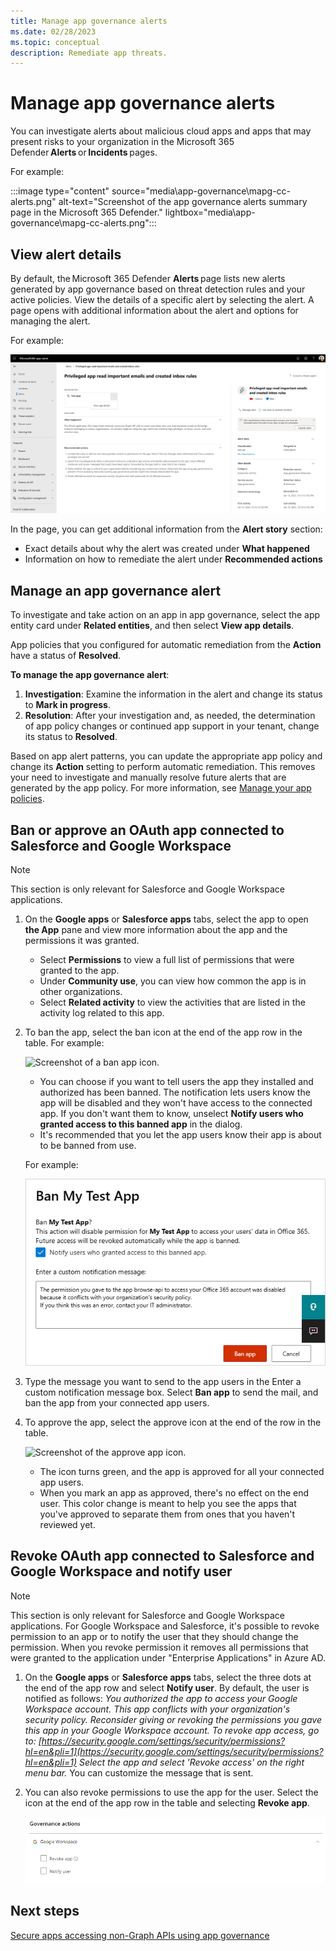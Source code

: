 ```yaml
---
title: Manage app governance alerts
ms.date: 02/28/2023
ms.topic: conceptual
description: Remediate app threats.
---
```


# Manage app governance alerts

You can investigate alerts about malicious cloud apps and apps that may present risks to your organization in the Microsoft 365 Defender **Alerts** or **Incidents** pages.

For example: 

:::image type="content" source="media\app-governance\mapg-cc-alerts.png" alt-text="Screenshot of the app governance alerts summary page in the Microsoft 365 Defender." lightbox="media\app-governance\mapg-cc-alerts.png":::

## View alert details

By default, the Microsoft 365 Defender **Alerts** page lists new alerts generated by app governance based on threat detection rules and your active policies. View the details of a specific alert by selecting the alert. A page opens with additional information about the alert and options for managing the alert.

For example:

![Screenshot of additional information about the alert and options for managing the alert.](media/app-governance-detect-remediate-detect-threats/mapg-alert-story.png)

In the page, you can get additional information from the **Alert story** section:

- Exact details about why the alert was created under **What happened**
- Information on how to remediate the alert under **Recommended actions**

## Manage an app governance alert

To investigate and take action on an app in app governance, select the app entity card under **Related entities**, and then select **View app details**.

App policies that you configured for automatic remediation from the **Action** have a status of **Resolved**.

**To manage the app governance alert**:

1. **Investigation**: Examine the information in the alert and change its status to **Mark in progress**.
2. **Resolution**: After your investigation and, as needed, the determination of app policy changes or continued app support in your tenant, change its status to **Resolved**.

Based on app alert patterns, you can update the appropriate app policy and change its **Action** setting to perform automatic remediation. This removes your need to investigate and manually resolve future alerts that are generated by the app policy. For more information, see [Manage your app policies](app-governance-app-policies-manage.md).

## Ban or approve an OAuth app connected to Salesforce and Google Workspace


> [!Note]
> This section is only relevant for Salesforce and Google Workspace applications.

1. On the **Google apps** or **Salesforce apps** tabs, select the app to open **the App** pane and view more information about the app and the permissions it was granted. 

    - Select **Permissions** to view a full list of permissions that were granted to the app.
    - Under **Community use**, you can view how common the app is in other organizations.
    - Select **Related activity** to view the activities that are listed in the activity log related to this app.

1. To ban the app, select the ban icon at the end of the app row in the table. For example:

    ![Screenshot of a ban app icon.](media/ban-app-icon.png)

    - You can choose if you want to tell users the app they installed and authorized has been banned. The notification lets users know the app will be disabled and they won't have access to the connected app. If you don't want them to know, unselect **Notify users who granted access to this banned app** in the dialog.
    - It's recommended that you let the app users know their app is about to be banned from use.

    For example:

    ![Screenshot of banning an app.](media/ban-app.png)


1. Type the message you want to send to the app users in the Enter a custom notification message box. Select **Ban app** to send the mail, and ban the app from your connected app users.

1. To approve the app, select the approve icon at the end of the row in the table.

    ![Screenshot of the approve app icon.](media/approve-app.png)

    - The icon turns green, and the app is approved for all your connected app users.
    - When you mark an app as approved, there's no effect on the end user. This color change is meant to help you see the apps that you've approved to separate them from ones that you haven't reviewed yet.

## Revoke OAuth app connected to Salesforce and Google Workspace and notify user


> [!Note]
> This section is only relevant for Salesforce and Google Workspace applications.
For Google Workspace and Salesforce, it's possible to revoke permission to an app or to notify the user that they should change the permission. When you revoke permission it removes all permissions that were granted to the application under "Enterprise Applications" in Azure AD.

1. On the **Google apps** or **Salesforce apps** tabs, select the three dots at the end of the app row and select **Notify user**. By default, the user is notified as follows: *You authorized the app to access your Google Workspace account. This app conflicts with your organization's security policy. Reconsider giving or revoking the permissions you gave this app in your Google Workspace account. To revoke app access, go to: [https://security.google.com/settings/security/permissions?hl=en&pli=1](https://security.google.com/settings/security/permissions?hl=en&pli=1) Select the app and select 'Revoke access' on the right menu bar.* You can customize the message that is sent.
1. You can also revoke permissions to use the app for the user. Select the icon at the end of the app row in the table and selecting **Revoke app**.

    ![Screenshot of the revoke app icon.](media/revoke-app.png)

## Next steps

[Secure apps accessing non-Graph APIs using app governance](app-governance-secure-apps-access-non-graph-api.md)